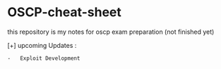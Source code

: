 # OSCP-cheat-sheet
this repository is my notes for oscp exam preparation  (not finished yet)

[+] upcoming Updates :

    -   Exploit Development
 
